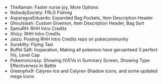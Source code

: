 - TheXaman: Faster nurse joy, More Options
- NobodySociety: FRLG Fishing
- AsparagusEduardo: Expanded Bag Pockets, Item Description Header
- Ghoulslash: Custom Givemon, Item Description Header, Bag Sort
- SamuRH: RHH Intro Credits
- Xhizy: RHH Intro Credits
- Jaizu: Posting RHH Intro Credits repo on pokecommunity
- Surskitty: Flying Taxi
- Buffel Saft: Insparation, Making all pokemon have garuanteed 3 perfect IVs, Level Cap
- Pokemoncrazy: Showing IV/EVs in Summary Screen, Showing Type Effectiveness In Battle
- Greenphx9: Calyrex-Ice and Calyrex-Shadow icons, and some updated mega icons
